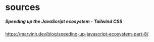 # sources

##### Speeding up the JavaScript ecosystem - Tailwind CSS

https://marvinh.dev/blog/speeding-up-javascript-ecosystem-part-8/
